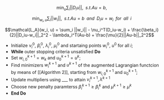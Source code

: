 $$\min_u \sum_i ||D_iu||, \;\; s.t. Au=b,$$

$$\min_{w_i, u} \sum_i ||w_i||, \;\; s.t. Au=b \;\; and \;\; D_iu=w_i \;\; for \;\; all \;\; i$$


$$\mathcal{L_A}(w_i, u) = \sum_i ||w_i|| - \nu_i^T(D_iu-w_i) + \frac{\beta_i}{2}||D_iu-w_i||_2^2 - \lambda_i^T(Au-b) + \frac{\mu}{2}||Au-b||_2^2$$


- Initialize $\nu_i^0$, $\beta_i^0$, $\lambda_i^0$, $\mu_i^0$ and startaing points  $w_i^0$, $u^0$  for all $i;$
- **While** outer stopping criteria unsatisfied **Do** 
- Set $w_{i,0}^{k+1} = w_k$ and $u_0^{k+1}=u^k;$
- Find minimizers $w_i^{k+1}$ and $u^{k+1}$ of the augmented Lagrangian functcion by means of [[Algorithm 2]], starting from $w_{i,0}^{k+1}$ and $u_{0}^{k+1};$
- Update multipliers using ___ to attain $v_i^{k+1}, \lambda^{k+1}$
- Choose new penalty paramterss $\beta_i^{k+1} \ge \beta_i^k$ and $\mu^{k+1} \ge \mu^k$
- **End Do**
